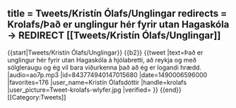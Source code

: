 title = Tweets/Kristín Ólafs/Unglingar
redirects = Krolafs/Það er unglingur hér fyrir utan Hagaskóla -> REDIRECT [[Tweets/Kristín Ólafs/Unglingar]]
---

{{start|Tweets/Kristín Ólafs/Unglingar}}
{{b2}}
{{tweet
|text=Það er unglingur hér fyrir utan Hagaskóla á hjólabretti, að reykja og með sólgleraugu og ég vil bara viðurkenna það að ég er logandi hrædd.
|audio=ao7p.mp3
|id=843774940147015680
|date=1490006596000
|favorites=176
|user_name=Kristín Ólafsdóttir
|handle=krolafs
|user_picture=Tweet-krolafs-wlyfer.jpg
|verified=
}}
{{end}}<noinclude>
[[Category:Tweets]]
</noinclude>